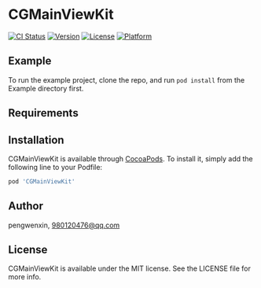 # CGMainViewKit

[![CI Status](https://img.shields.io/travis/pengwenxin/CGMainViewKit.svg?style=flat)](https://travis-ci.org/pengwenxin/CGMainViewKit)
[![Version](https://img.shields.io/cocoapods/v/CGMainViewKit.svg?style=flat)](https://cocoapods.org/pods/CGMainViewKit)
[![License](https://img.shields.io/cocoapods/l/CGMainViewKit.svg?style=flat)](https://cocoapods.org/pods/CGMainViewKit)
[![Platform](https://img.shields.io/cocoapods/p/CGMainViewKit.svg?style=flat)](https://cocoapods.org/pods/CGMainViewKit)

## Example

To run the example project, clone the repo, and run `pod install` from the Example directory first.

## Requirements

## Installation

CGMainViewKit is available through [CocoaPods](https://cocoapods.org). To install
it, simply add the following line to your Podfile:

```ruby
pod 'CGMainViewKit'
```

## Author

pengwenxin, 980120476@qq.com

## License

CGMainViewKit is available under the MIT license. See the LICENSE file for more info.
